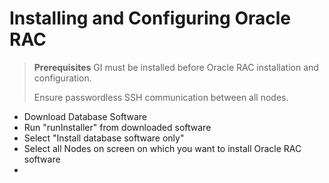# Installing and Configuring Oracle RAC

> **Prerequisites** 
> GI must be installed before Oracle RAC installation and configuration.
>
> Ensure passwordless SSH communication between all nodes.



* Download Database Software
* Run "runInstaller" from downloaded software
* Select "Install database software only"
* Select all Nodes on screen on which you want to install Oracle RAC software
* 